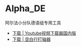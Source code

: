 # Alpha_DE

阿尔法小分队德语组专用工具

- [下载 | Youtube视频下载器国内版](https://github.com/QidiLiu/Alpha_DE/releases/tag/1.1)
- [下载 | 空白行打轴器](https://github.com/QidiLiu/Alpha_DE/releases/tag/v0.1)
